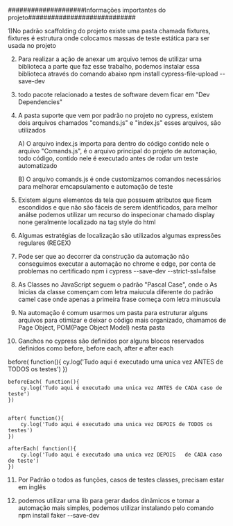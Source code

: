 ####################Informações importantes do projeto############################

1)No padrão scaffolding do projeto existe uma pasta chamada fixtures, fixtures  é estrutura onde colocamos massas de teste estática para ser usada no projeto

2) Para realizar a ação de anexar um arquivo temos de utilizar uma biblioteca a parte que faz esse trabalho, podemos instalar essa biblioteca através do comando abaixo
npm install cypress-file-upload --save-dev

3) todo pacote relacionado a testes de software devem ficar em "Dev Dependencies"

4) A pasta suporte que vem por padrão no projeto no cypress, existem dois  arquivos chamados "comands.js" e "index.js" esses arquivos, são utilizados

    A) O arquivo index.js importa para dentro do código contido nele o arquivo "Comands.js", é o arquivo principal do projeto de automação, todo código, contido nele
        é executado antes de rodar um teste automatizado

    B) O arquivo comands.js é onde customizamos comandos necessários para melhorar emcapsulamento e automação de teste
        

5) Existem alguns elementos da tela que possuem atributos que ficam escondidos e que não são fáceis de serem identificados, para melhor análse podemos utilizar um recurso do inspecionar chamado  display none geralmente localizado na tag style do html      

6) Algumas estratégias de localização são utilizados algumas expressões regulares (REGEX)

7) Pode ser que ao decorrer da construção da automação não conseguimos executar a automação no chrome e edge, por conta de problemas no certificado
npm i cypress --save-dev --strict-ssl=false


8) As Classes no JavaScript seguem o padrão "Pascal Case", onde o As Inicias da classe començam com letra maiucula diferente do padrão camel case onde apenas a primeira frase começa com letra minuscula


9) Na automação é comum usarmos um pasta para estruturar alguns arquivos para otimizar e deixar o código mais organizado, chamamos de Page Object, POM(Page Object Model) nesta pasta

10) Ganchos no cypress são definidos por alguns blocos reservados definidos como before, before each, after e after each

before( function(){
        cy.log('Tudo aqui é executado uma unica vez ANTES de TODOS os testes')
    })

    beforeEach( function(){
        cy.log('Tudo aqui é executado uma unica vez ANTES de CADA caso de teste')
    })


    after( function(){
        cy.log('Tudo aqui é executado uma unica vez DEPOIS de TODOS os testes')
    })

    afterEach( function(){
        cy.log('Tudo aqui é executado uma unica vez DEPOIS   de CADA caso de teste')
    })

11) Por Padrão o todos as funções, casos de testes classes, precisam estar em inglês

12) podemos utilizar uma lib para gerar dados dinãmicos e tornar a automação mais simples, podemos utilizar instalando pelo comando
    npm install faker --save-dev